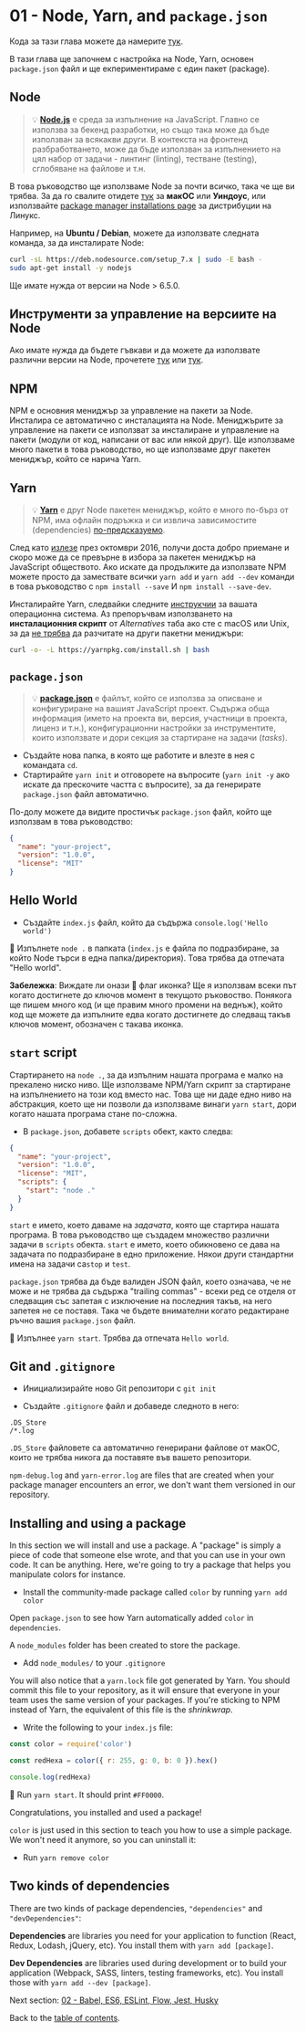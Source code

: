 # 01 - Node, Yarn, and `package.json`

Кода за тази глава можете да намерите [тук](https://github.com/verekia/js-stack-walkthrough/tree/master/01-node-yarn-package-json).

В тази глава ще започнем с настройка на Node, Yarn, основен `package.json` файл и ще екпериментираме с един пакет (package).

## Node

> 💡 **[Node.js](https://nodejs.org/)** е среда за изпълнение на JavaScript. Главно се използва за бекенд разработки, но също така може да бъде използван за всякакви други. В контекста на фронтенд разбработването, може да бъде използван за изпълнението на цял набор от задачи - линтинг (linting), тестване (testing), сглобяване на файлове и т.н.

В това ръководство ще използваме Node за почти всичко, така че ще ви трябва. За да го свалите отидете [тук](https://nodejs.org/en/download/current/) за **макОС** или **Уиндоус**, или използвайте [package manager installations page](https://nodejs.org/en/download/package-manager/) за дистрибуции на Линукс.

Например, на **Ubuntu / Debian**, можете да използвате следната команда, за да инсталирате Node:

```sh
curl -sL https://deb.nodesource.com/setup_7.x | sudo -E bash -
sudo apt-get install -y nodejs
```

Ще имате нужда от версии на Node > 6.5.0.

## Инструменти за управление на версиите на Node

Ако имате нужда да бъдете гъвкави и да можете да използвате различни версии на Node, прочетете [тук](https://github.com/creationix/nvm) или [тук](https://github.com/tj/n).

## NPM

NPM е основния мениджър за управление на пакети за Node. Инсталира се автоматично с инсталацията на Node. Мениджърите за управление на пакети се използват за инсталиране и управление на пакети (модули от код, написани от вас или някой друг). Ще използваме много пакети в това ръководство, но ще използваме друг пакетен мениджър, който се нарича Yarn.

## Yarn

> 💡 **[Yarn](https://yarnpkg.com/)** е друг Node пакетен мениджър, който е много по-бърз от NPM, има офлайн подръжка и си извлича зависимостите (dependencies) [по-предсказуемо](https://yarnpkg.com/en/docs/yarn-lock).

След като [излезе](https://code.facebook.com/posts/1840075619545360) през октомври 2016, получи доста добро приемане и скоро може да се превърне в избора за пакетен мениджър на JavaScript обществото. Ако искате да продължите да използвате NPM можете просто да замествате всички `yarn add` и `yarn add --dev` команди в това ръководство с `npm install --save` И `npm install --save-dev`.

Инсталирайте Yarn, следвайки следните [инструкчии](https://yarnpkg.com/en/docs/install) за вашата операционна система. Аз препоръчвам използването на  **инсталационния скрипт** от *Alternatives* таба ако сте с macOS или Unix, за да [не трябва](https://github.com/yarnpkg/yarn/issues/1505) да разчитате на други пакетни мениджъри:

```sh
curl -o- -L https://yarnpkg.com/install.sh | bash
```

## `package.json`

> 💡 **[package.json](https://yarnpkg.com/en/docs/package-json)** е файлът, който се използва за описване и конфигуриране на вашият JavaScript проект. Съдържа обща информация (името на проекта ви, версия, участници в проекта, лиценз и т.н.), конфигурационни настройки за инструментите, които използвате и дори секция за стартиране на задачи (*tasks*).

- Създайте нова папка, в която ще работите и влезте в нея с командата `cd`. 
- Стартирайте `yarn init` и отговорете на въпросите (`yarn init -y` ако искате да прескочите частта с въпросите), за да генерирате `package.json` файл автоматично.

По-долу можете да видите простичък `package.json` файл, който ще използвам в това ръководство:

```json
{
  "name": "your-project",
  "version": "1.0.0",
  "license": "MIT"
}
```

## Hello World

- Създайте `index.js` файл, който да съдържа `console.log('Hello world')`

🏁 Изпълнете `node .` в папката (`index.js` е файла по подразбиране, за който Node търси в една папка/директория). Това трябва да отпечата "Hello world".

**Забележка**: Виждате ли онази 🏁 флаг иконка? Ще я използвам всеки път когато достигнете до ключов момент в текущото ръковоство. Понякога ще пишем много код (и ще правим много промени на веднъж), който код ще можете да изпълните едва когато достигнете до следващ такъв ключов момент, обозначен с такава иконка.

## `start` script

Стартирането на `node .`, за да изпълним нашата програма е малко на прекалено ниско ниво. Ще използваме NPM/Yarn скрипт за стартиране на изпълнението на този код вместо нас. Това ще ни даде едно ниво на абстракция, което ще ни позволи да използваме винаги `yarn start`, дори когато нашата програма стане по-сложна.

- В `package.json`, добавете `scripts` обект, както следва:

```json
{
  "name": "your-project",
  "version": "1.0.0",
  "license": "MIT",
  "scripts": {
    "start": "node ."
  }
}
```

`start` е името, което даваме на *задачата*, която ще стартира нашата програма. В това ръководство ще създадем множество различни задачи в `scripts` обекта. `start` е името, което обикновено се дава на задачата по подразбиране в едно приложение. Някои други стандартни имена на задачи са`stop` и `test`.

`package.json` трябва да бъде валиден JSON файл, което означава, че не може и не трябва да съдържа "trailing commas" - всеки ред се отделя от следващия със запетая с изключение на последния такъв, на него запетея не се поставя. Така че бъдете внимателни когато редактиране ръчно вашия `package.json` файл.

🏁 Изпълнее `yarn start`. Трябва да отпечата `Hello world`.

## Git and `.gitignore`

- Инициализирайте ново Git репозитори с `git init`

- Създайте `.gitignore` файл и добаведе следното в него:

```gitignore
.DS_Store
/*.log
```

`.DS_Store` файловете са автоматично генерирани файлове от макОС, които не трябва никога да поставяте във вашето репозитори.

`npm-debug.log` and `yarn-error.log` are files that are created when your package manager encounters an error, we don't want them versioned in our repository.

## Installing and using a package

In this section we will install and use a package. A "package" is simply a piece of code that someone else wrote, and that you can use in your own code. It can be anything. Here, we're going to try a package that helps you manipulate colors for instance.

- Install the community-made package called `color` by running `yarn add color`

Open `package.json` to see how Yarn automatically added `color` in  `dependencies`.

A `node_modules` folder has been created to store the package.

- Add `node_modules/` to your `.gitignore`

You will also notice that a `yarn.lock` file got generated by Yarn. You should commit this file to your repository, as it will ensure that everyone in your team uses the same version of your packages. If you're sticking to NPM instead of Yarn, the equivalent of this file is the *shrinkwrap*.

- Write the following to your `index.js` file:

```js
const color = require('color')

const redHexa = color({ r: 255, g: 0, b: 0 }).hex()

console.log(redHexa)
```

🏁 Run `yarn start`. It should print `#FF0000`.

Congratulations, you installed and used a package!

`color` is just used in this section to teach you how to use a simple package. We won't need it anymore, so you can uninstall it:

- Run `yarn remove color`

## Two kinds of dependencies

There are two kinds of package dependencies, `"dependencies"` and `"devDependencies"`:

**Dependencies** are libraries you need for your application to function (React, Redux, Lodash, jQuery, etc). You install them with `yarn add [package]`.

**Dev Dependencies** are libraries used during development or to build your application (Webpack, SASS, linters, testing frameworks, etc). You install those with `yarn add --dev [package]`.

Next section: [02 - Babel, ES6, ESLint, Flow, Jest, Husky](02-babel-es6-eslint-flow-jest-husky.md#readme)

Back to the [table of contents](https://github.com/verekia/js-stack-from-scratch#table-of-contents).
